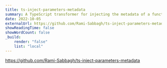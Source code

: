 ```yaml
---
title: ts-inject-parameters-metadata
summary: A TypeScript transformer for injecting the metadata of a function's parameters to a specific function call.
date: 2022-10-05
externalUrl: https://github.com/Rami-Sabbagh/ts-inject-parameters-metadata
showReadingTime: false
showWordCount: false
_build:
    render: "false"
    list: "local"
---
```


https://github.com/Rami-Sabbagh/ts-inject-parameters-metadata